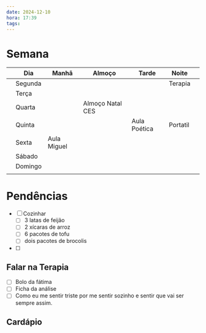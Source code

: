 ```yaml
---
date: 2024-12-10
hora: 17:39
tags:
---
```

# Semana
|     | **Dia** | Manhã       | Almoço           | Tarde        | Noite    |     |
| --- | ------- | ----------- | ---------------- | ------------ | -------- | --- |
|     | Segunda |             |                  |              | Terapia  |     |
|     | Terça   |             |                  |              |          |     |
|     | Quarta  |             | Almoço Natal CES |              |          |     |
|     | Quinta  |             |                  | Aula Poética | Portatil |     |
|     | Sexta   | Aula Miguel |                  |              |          |     |
|     | Sábado  |             |                  |              |          |     |
|     | Domingo |             |                  |              |          |     |
|     |         |             |                  |              |          |     |

# Pendências
- [ ] Cozinhar
	- [ ] 3 latas de feijão
	- [ ] 2 xícaras de arroz
	- [ ] 6 pacotes de tofu
	- [ ] dois pacotes de brocolis
- [ ] 

## Falar na Terapia
- [ ] Bolo da fátima
- [ ] Ficha da análise
- [ ] Como eu me sentir triste por me sentir sozinho e sentir que vai ser sempre assim. 

## Cardápio





